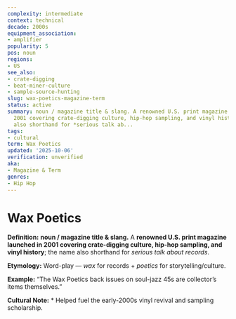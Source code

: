 ```yaml
---
complexity: intermediate
context: technical
decade: 2000s
equipment_association:
- amplifier
popularity: 5
pos: noun
regions:
- US
see_also:
- crate-digging
- beat-miner-culture
- sample-source-hunting
slug: wax-poetics-magazine-term
status: active
summary: noun / magazine title & slang. A renowned U.S. print magazine launched in
  2001 covering crate-digging culture, hip-hop sampling, and vinyl history; the name
  also shorthand for *serious talk ab...
tags:
- cultural
term: Wax Poetics
updated: '2025-10-06'
verification: unverified
aka:
- Magazine & Term
genres:
- Hip Hop
---
```


# Wax Poetics

**Definition:** **noun / magazine title & slang.** A **renowned U.S. print magazine launched in 2001 covering crate-digging culture, hip-hop sampling, and vinyl history**; the name also shorthand for *serious talk about records*.

**Etymology:** Word-play — *wax* for records + *poetics* for storytelling/culture.

**Example:** “The Wax Poetics back issues on soul-jazz 45s are collector’s items themselves.”

**Cultural Note:** * Helped fuel the early-2000s vinyl revival and sampling scholarship.

